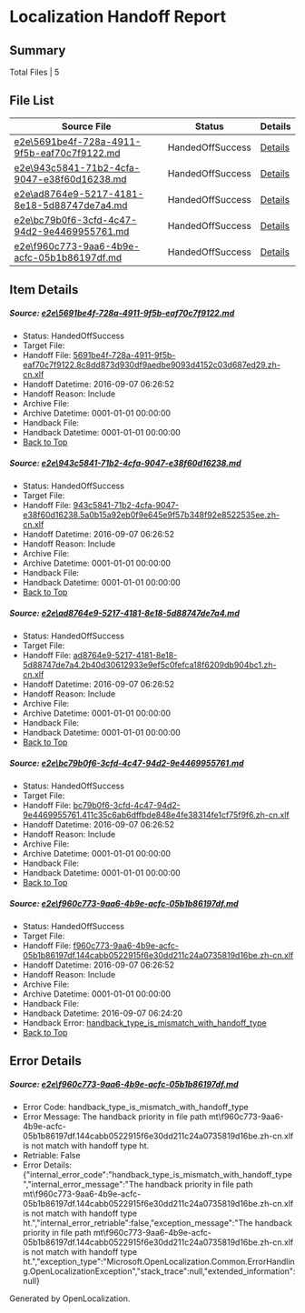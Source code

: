 # <a name='report-top'></a> Localization Handoff Report

## Summary
 Total Files | 5

## File List
 Source File | Status | Details 
 ----------- | ------ | ------- 
 [e2e\5691be4f-728a-4911-9f5b-eaf70c7f9122.md](https://github.com/OpenLocalizationTestOrg/ol-test0/blob/2a5b79d5a7c6f24931d10c2158a3244b1c53b808/e2e/5691be4f-728a-4911-9f5b-eaf70c7f9122.md) | HandedOffSuccess | [Details](#9698fd3052055ea489528df8e5e5ff7ef57a83ec2)
 [e2e\943c5841-71b2-4cfa-9047-e38f60d16238.md](https://github.com/OpenLocalizationTestOrg/ol-test0/blob/f58d2c7e712b7cd6e3a14c0710b09def0515803c/e2e/943c5841-71b2-4cfa-9047-e38f60d16238.md) | HandedOffSuccess | [Details](#c24a01f25d8038982728c39b02f6112904dd6b1b6)
 [e2e\ad8764e9-5217-4181-8e18-5d88747de7a4.md](https://github.com/OpenLocalizationTestOrg/ol-test0/blob/0ca24891f24a3a7b4220c797ebaa24078b1cbd8a/e2e/ad8764e9-5217-4181-8e18-5d88747de7a4.md) | HandedOffSuccess | [Details](#0f177eadf8c87d78c01484a5a57912c6f8c10bfc7)
 [e2e\bc79b0f6-3cfd-4c47-94d2-9e4469955761.md](https://github.com/OpenLocalizationTestOrg/ol-test0/blob/0ca24891f24a3a7b4220c797ebaa24078b1cbd8a/e2e/bc79b0f6-3cfd-4c47-94d2-9e4469955761.md) | HandedOffSuccess | [Details](#3115b15e34c2fe3a32bf819e68f30c9bf962570e10)
 [e2e\f960c773-9aa6-4b9e-acfc-05b1b86197df.md](https://github.com/OpenLocalizationTestOrg/ol-test0/blob/04dd2aedc301004dac8c7d2195b622c0fd878fd2/e2e/f960c773-9aa6-4b9e-acfc-05b1b86197df.md) | HandedOffSuccess | [Details](#252557f9edc2fdc6c2e1f92e5bd872273333481911)

## Item Details
##### <a name='9698fd3052055ea489528df8e5e5ff7ef57a83ec2'></a> Source: [e2e\5691be4f-728a-4911-9f5b-eaf70c7f9122.md](https://github.com/OpenLocalizationTestOrg/ol-test0/blob/2a5b79d5a7c6f24931d10c2158a3244b1c53b808/e2e/5691be4f-728a-4911-9f5b-eaf70c7f9122.md)
* Status: HandedOffSuccess
* Target File: 
* Handoff File: [5691be4f-728a-4911-9f5b-eaf70c7f9122.8c8dd873d930df9aedbe9093d4152c03d687ed29.zh-cn.xlf](https://github.com/OpenLocalizationTestOrg/ol-test0-handoff/blob/cdad2311a2a7d4315de567837b22e977ebb77e9b/ol-handoff/OpenLocalizationTestOrg/ol-test0-zhcn/ci/5691be4f-728a-4911-9f5b-eaf70c7f9122.8c8dd873d930df9aedbe9093d4152c03d687ed29.zh-cn.xlf)
* Handoff Datetime: 2016-09-07 06:26:52
* Handoff Reason: Include
* Archive File: 
* Archive Datetime: 0001-01-01 00:00:00
* Handback File: 
* Handback Datetime: 0001-01-01 00:00:00
* [Back to Top](#report-top)

##### <a name='c24a01f25d8038982728c39b02f6112904dd6b1b6'></a> Source: [e2e\943c5841-71b2-4cfa-9047-e38f60d16238.md](https://github.com/OpenLocalizationTestOrg/ol-test0/blob/f58d2c7e712b7cd6e3a14c0710b09def0515803c/e2e/943c5841-71b2-4cfa-9047-e38f60d16238.md)
* Status: HandedOffSuccess
* Target File: 
* Handoff File: [943c5841-71b2-4cfa-9047-e38f60d16238.5a0b15a92eb0f9e645e9f57b348f92e8522535ee.zh-cn.xlf](https://github.com/OpenLocalizationTestOrg/ol-test0-handoff/blob/cdad2311a2a7d4315de567837b22e977ebb77e9b/ol-handoff/OpenLocalizationTestOrg/ol-test0-zhcn/ci/943c5841-71b2-4cfa-9047-e38f60d16238.5a0b15a92eb0f9e645e9f57b348f92e8522535ee.zh-cn.xlf)
* Handoff Datetime: 2016-09-07 06:26:52
* Handoff Reason: Include
* Archive File: 
* Archive Datetime: 0001-01-01 00:00:00
* Handback File: 
* Handback Datetime: 0001-01-01 00:00:00
* [Back to Top](#report-top)

##### <a name='0f177eadf8c87d78c01484a5a57912c6f8c10bfc7'></a> Source: [e2e\ad8764e9-5217-4181-8e18-5d88747de7a4.md](https://github.com/OpenLocalizationTestOrg/ol-test0/blob/0ca24891f24a3a7b4220c797ebaa24078b1cbd8a/e2e/ad8764e9-5217-4181-8e18-5d88747de7a4.md)
* Status: HandedOffSuccess
* Target File: 
* Handoff File: [ad8764e9-5217-4181-8e18-5d88747de7a4.2b40d30612933e9ef5c0fefca18f6209db904bc1.zh-cn.xlf](https://github.com/OpenLocalizationTestOrg/ol-test0-handoff/blob/cdad2311a2a7d4315de567837b22e977ebb77e9b/ol-handoff/OpenLocalizationTestOrg/ol-test0-zhcn/ci/ad8764e9-5217-4181-8e18-5d88747de7a4.2b40d30612933e9ef5c0fefca18f6209db904bc1.zh-cn.xlf)
* Handoff Datetime: 2016-09-07 06:26:52
* Handoff Reason: Include
* Archive File: 
* Archive Datetime: 0001-01-01 00:00:00
* Handback File: 
* Handback Datetime: 0001-01-01 00:00:00
* [Back to Top](#report-top)

##### <a name='3115b15e34c2fe3a32bf819e68f30c9bf962570e10'></a> Source: [e2e\bc79b0f6-3cfd-4c47-94d2-9e4469955761.md](https://github.com/OpenLocalizationTestOrg/ol-test0/blob/0ca24891f24a3a7b4220c797ebaa24078b1cbd8a/e2e/bc79b0f6-3cfd-4c47-94d2-9e4469955761.md)
* Status: HandedOffSuccess
* Target File: 
* Handoff File: [bc79b0f6-3cfd-4c47-94d2-9e4469955761.411c35c6ab6dffbde848e4fe38314fe1cf75f9f6.zh-cn.xlf](https://github.com/OpenLocalizationTestOrg/ol-test0-handoff/blob/cdad2311a2a7d4315de567837b22e977ebb77e9b/ol-handoff/OpenLocalizationTestOrg/ol-test0-zhcn/ci/bc79b0f6-3cfd-4c47-94d2-9e4469955761.411c35c6ab6dffbde848e4fe38314fe1cf75f9f6.zh-cn.xlf)
* Handoff Datetime: 2016-09-07 06:26:52
* Handoff Reason: Include
* Archive File: 
* Archive Datetime: 0001-01-01 00:00:00
* Handback File: 
* Handback Datetime: 0001-01-01 00:00:00
* [Back to Top](#report-top)

##### <a name='252557f9edc2fdc6c2e1f92e5bd872273333481911'></a> Source: [e2e\f960c773-9aa6-4b9e-acfc-05b1b86197df.md](https://github.com/OpenLocalizationTestOrg/ol-test0/blob/04dd2aedc301004dac8c7d2195b622c0fd878fd2/e2e/f960c773-9aa6-4b9e-acfc-05b1b86197df.md)
* Status: HandedOffSuccess
* Target File: 
* Handoff File: [f960c773-9aa6-4b9e-acfc-05b1b86197df.144cabb0522915f6e30dd211c24a0735819d16be.zh-cn.xlf](https://github.com/OpenLocalizationTestOrg/ol-test0-handoff/blob/cdad2311a2a7d4315de567837b22e977ebb77e9b/ol-handoff/OpenLocalizationTestOrg/ol-test0-zhcn/ci/f960c773-9aa6-4b9e-acfc-05b1b86197df.144cabb0522915f6e30dd211c24a0735819d16be.zh-cn.xlf)
* Handoff Datetime: 2016-09-07 06:26:52
* Handoff Reason: Include
* Archive File: 
* Archive Datetime: 0001-01-01 00:00:00
* Handback File: 
* Handback Datetime: 2016-09-07 06:24:20
* Handback Error: [handback_type_is_mismatch_with_handoff_type](#252557f9edc2fdc6c2e1f92e5bd872273333481911handback_type_is_mismatch_with_handoff_type)
* [Back to Top](#report-top)


## Error Details
##### <a name='252557f9edc2fdc6c2e1f92e5bd872273333481911handback_type_is_mismatch_with_handoff_type'></a> Source: [e2e\f960c773-9aa6-4b9e-acfc-05b1b86197df.md](#252557f9edc2fdc6c2e1f92e5bd872273333481911)
* Error Code: handback_type_is_mismatch_with_handoff_type
* Error Message: The handback priority in file path mt\f960c773-9aa6-4b9e-acfc-05b1b86197df.144cabb0522915f6e30dd211c24a0735819d16be.zh-cn.xlf is not match with handoff type ht.
* Retriable: False
* Error Details: {"internal_error_code":"handback_type_is_mismatch_with_handoff_type","internal_error_message":"The handback priority in file path mt\\f960c773-9aa6-4b9e-acfc-05b1b86197df.144cabb0522915f6e30dd211c24a0735819d16be.zh-cn.xlf is not match with handoff type ht.","internal_error_retriable":false,"exception_message":"The handback priority in file path mt\\f960c773-9aa6-4b9e-acfc-05b1b86197df.144cabb0522915f6e30dd211c24a0735819d16be.zh-cn.xlf is not match with handoff type ht.","exception_type":"Microsoft.OpenLocalization.Common.ErrorHandling.OpenLocalizationException","stack_trace":null,"extended_information":null}


Generated by OpenLocalization.
